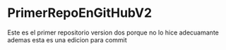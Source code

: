 # PrimerRepoEnGitHubV2
Este es el primer repositorio version dos porque no lo hice adecuamante
ademas esta es una edicion para commit
